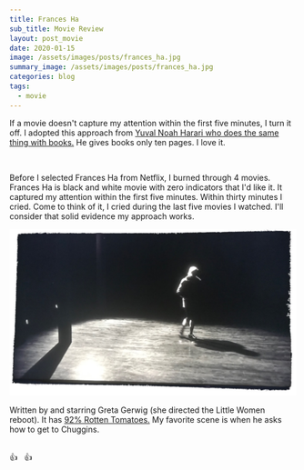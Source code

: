 ```yaml
---
title: Frances Ha
sub_title: Movie Review
layout: post_movie
date: 2020-01-15
image: /assets/images/posts/frances_ha.jpg
summary_image: /assets/images/posts/frances_ha.jpg
categories: blog
tags:
  - movie
---
```


If a movie doesn't capture my attention within the first five minutes, I turn it off. I adopted this approach from <a class="external" href="https://youtu.be/Bw9P_ZXWDJU?t=2789" target="_blank">
Yuval Noah Harari who does the same thing with books.</a> He gives books only ten pages. I love it.

<br />

Before I selected Frances Ha from Netflix, I burned through 4 movies. Frances Ha is black and white movie with zero indicators that I'd like it. It captured my attention within the first five minutes. Within thirty minutes I cried. Come to think of it, I cried during the last five movies I watched. I'll consider that solid evidence my approach works.

![My helpful screenshot](/assets/images/posts/frances_ha.jpg)

Written by and starring Greta Gerwig (she directed the Little Women reboot). It has <a class="external" href="https://www.rottentomatoes.com/m/frances_ha_2013" target="_blank">92% Rotten Tomatoes.</a> My favorite scene is when he asks how to get to Chuggins. 

<br />
👍&nbsp;&nbsp;&nbsp;👍